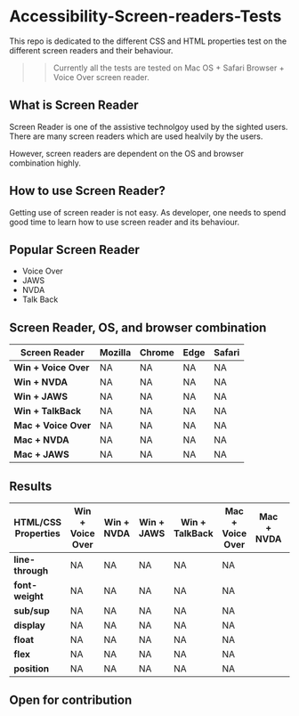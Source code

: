 # Accessibility-Screen-readers-Tests
This repo is dedicated to the different CSS and HTML properties test on the
different screen readers and their behaviour.

>> Currently all the tests are tested on Mac OS + Safari Browser + Voice Over screen reader.

## What is Screen Reader
Screen Reader is one of the assistive technolgoy used by the sighted users. There are many screen readers which are used healvily by the users. 

However, screen readers are dependent on the OS and browser combination highly.

## How to use Screen Reader?
Getting use of screen reader is not easy. As developer, one needs to spend good time to 
learn how to use screen reader and its behaviour.

## Popular Screen Reader

- Voice Over
- JAWS
- NVDA
- Talk Back

## Screen Reader, OS, and browser combination

  | Screen Reader | Mozilla | Chrome | Edge | Safari |
  | ------ | ------ | ------ | ------ | ------ | 
  | **Win + Voice Over** | NA | NA | NA | NA | NA |
  | **Win + NVDA** |  NA | NA | NA | NA | NA |
  | **Win + JAWS** | NA | NA | NA | NA | NA |
  | **Win + TalkBack** | NA | NA | NA | NA | NA |
  | **Mac + Voice Over** | NA | NA | NA | NA | NA |
  | **Mac + NVDA** |  NA | NA | NA | NA | NA |
  | **Mac + JAWS** | NA | NA | NA | NA | NA |

## Results
 | HTML/CSS Properties | Win + Voice Over | Win + NVDA | Win + JAWS | Win + TalkBack | Mac + Voice Over | Mac + NVDA |  Mac + JAWS |
 | ------ | ------ |  ------ | ------ | ------ | ------ | ------ | ------ |
 | **line-through** | NA | NA | NA | NA | NA |
 | **font-weight** |  NA | NA | NA | NA | NA |
 | **sub/sup** | NA | NA | NA | NA | NA |
 | **display** | NA | NA | NA | NA | NA |
 | **float** | NA | NA | NA | NA | NA |
 | **flex** |  NA | NA | NA | NA | NA |
 | **position** | NA | NA | NA | NA | NA |

## Open for contribution